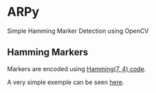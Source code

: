 # ARPy

Simple Hamming Marker Detection using OpenCV


## Hamming Markers
Markers are encoded using [Hamming(7, 4) code](http://en.wikipedia.org/wiki/Hamming_code). 

A very simple exemple can be seen [here](http://nbviewer.ipython.org/github/pierre-rouanet/ARPy/blob/master/notebooks/demo.ipynb).
